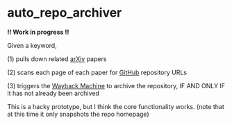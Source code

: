 # auto_repo_archiver

**!! Work in progress !!**

Given a keyword, 

(1) pulls down related [arXiv](https://arxiv.org/) papers 

(2) scans each page of each paper for [GitHub](https://github.com) repository URLs

(3) triggers the [Wayback Machine](https://archive.org/web/) to archive the repository, IF AND ONLY IF it has not already been archived

This is a hacky prototype, but I think the core functionality works. (note that at this time it only snapshots the repo homepage)

